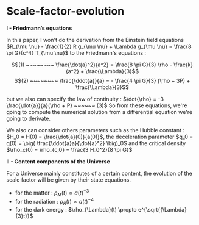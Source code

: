 # Scale-factor-evolution

$\textbf{I - Friedmann's equations}$

In this paper, I won't do the derivation from the Einstein field equations $R_{\mu \nu} - \frac{1}{2} R g_{\mu \nu} + \Lambda g_{\mu \nu} = \frac{8 \pi G}{c^4} T_{\mu \nu}$ to the Friedmann's equations :

$$(1) ~~~~~~~~ \frac{\dot{a}^2}{a^2} = \frac{8 \pi G}{3} \rho - \frac{k}{a^2} + \frac{\Lambda}{3}$$
$$(2) ~~~~~~~~ \frac{\ddot{a}}{a} = - \frac{4 \pi G}{3} (\rho + 3P) + \frac{\Lambda}{3}$$

but we also can specify the law of continuity : $\dot{\rho} = -3 \frac{\dot{a}}{a}(\rho + P} ~~~~~~ (3)$
So from these equations, we're going to compute the numerical solution from a differential equation we're going to derivate.

We also can consider others parameters such as the Hubble constant : $H_0 = H(0) = \frac{\dot{a}(0)}{a(0)}$,
the deceleration parameter $q_0 = q(0) = \big( \frac{\ddot{a}a}{\dot{a}^2} \big)_0$
and the critical density $\rho_c(0) = \rho_{c,0} = \frac{3 H_0^2}{8 \pi G}$

$\textbf{II - Content components of the Universe}$

For a Universe mainly constitutes of a certain content, the evolution of the scale factor will be given by their state equations.

- for the matter : $\rho_M(t) \propto a(t)^{-3}$
- for the radiation : $\rho_R(t) \propto a(t)^{-4}$
- for the dark energy : $\rho_{\Lambda}(t) \propto e^{\sqrt{{\Lambda}{3}t}}$

  
